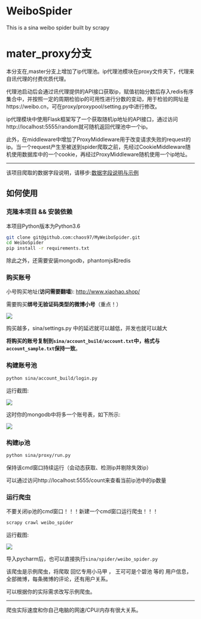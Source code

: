 # WeiboSpiderThis is a sina weibo spider built by scrapy# mater_proxy分支本分支在,master分支上增加了ip代理池。ip代理池模块在proxy文件夹下，代理来自讯代理的付费优质代理。代理池启动后会通过讯代理提供的API接口获取ip，赋值初始分数后存入redis有序集合中，并按照一定的周期检验ip的可用性进行分数的变动，用于检验的网址是https://weibo.cn，可在proxy/proxypool/setting.py中进行修改。ip代理模块中使用Flask框架写了一个获取随机ip地址的API接口，通过访问http://localhost:5555/random就可随机返回代理池中一个ip。此外，在middleware中增加了ProxyMiddleware用于改变请求失败的request的ip。当一个request产生至被送到spider爬取之前，先经过CookieMiddleware随机使用数据库中的一个cookie，再经过ProxyMiddleware随机使用一个ip地址。---该项目爬取的数据字段说明，请移步:[数据字段说明与示例](./data_stracture.md)## 如何使用### 克隆本项目 && 安装依赖本项目Python版本为Python3.6```bashgit clone git@github.com:chaos97/MyWeiboSpider.gitcd WeiboSpiderpip install -r requirements.txt```除此之外，还需要安装mongodb，phantomjs和redis### 购买账号小号购买地址(**访问需要翻墙**): http://www.xiaohao.shop/ 需要购买**绑号无验证码类型的微博小号**（重点！）![](./images/xiaohao_shop.png)购买越多，sina/settings.py 中的延迟就可以越低，并发也就可以越大**将购买的账号复制到`sina/account_build/account.txt`中，格式与`account_sample.txt`保持一致**。### 构建账号池```bashpython sina/account_build/login.py```运行截图:![](./images/account_build_screenshot.png)这时你的mongodb中将多一个账号表，如下所示:![](./images/account.png)### 构建ip池``` bashpython sina/proxy/run.py```保持该cmd窗口持续运行（会动态获取、检测ip并剔除失效ip）可以通过访问http://localhost:5555/count来查看当前ip池中的ip数量### 运行爬虫不要关闭ip池的cmd窗口！！！新建一个cmd窗口运行爬虫！！！```bashscrapy crawl weibo_spider ```运行截图:![](./images/spider.png)导入pycharm后，也可以直接执行`sina/spider/weibo_spider.py`该爬虫是示例爬虫，将爬取 回忆专用小马甲 ， 王可可是个碧池 等的 用户信息，全部微博，每条微博的评论，还有用户关系。可以根据你的实际需求改写示例爬虫。---爬虫实际速度和你自己电脑的网速/CPU/内存有很大关系。